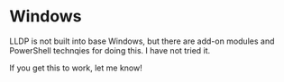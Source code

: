 # Windows

LLDP is not built into base Windows, but there are add-on modules and PowerShell technqies for doing this. I have not tried it.

If you get this to work, let me know!
